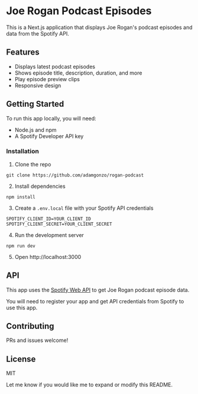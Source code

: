 # Joe Rogan Podcast Episodes

This is a Next.js application that displays Joe Rogan's podcast episodes and data from the Spotify API.

## Features

- Displays latest podcast episodes 
- Shows episode title, description, duration, and more
- Play episode preview clips
- Responsive design

## Getting Started

To run this app locally, you will need:

- Node.js and npm
- A Spotify Developer API key

### Installation

1. Clone the repo
```
git clone https://github.com/adamgonzo/rogan-podcast
```

2. Install dependencies
```
npm install
```

3. Create a `.env.local` file with your Spotify API credentials
```
SPOTIFY_CLIENT_ID=YOUR_CLIENT_ID
SPOTIFY_CLIENT_SECRET=YOUR_CLIENT_SECRET
```

4. Run the development server
```
npm run dev
```

5. Open http://localhost:3000

## API

This app uses the [Spotify Web API](https://developer.spotify.com/documentation/web-api/) to get Joe Rogan podcast episode data. 

You will need to register your app and get API credentials from Spotify to use this app.

## Contributing

PRs and issues welcome!

## License

MIT

Let me know if you would like me to expand or modify this README.
